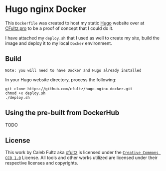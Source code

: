 # Hugo nginx Docker

This ``Dockerfile`` was created to host my static [Hugo](https://gohugo.io) website over at [CFultz.pro](https://cfultz.pro) to be a proof of concept that I could do it. 

I have attached my ``deploy.sh`` that I used as well to create my site, build the image and deploy it to my local ``Docker`` environment.

## Build


``Note: you will need to have Docker and Hugo already installed``

In your Hugo website directory, process the following:

```
git clone https://github.com/cfultz/hugo-nginx-docker.git
chmod +x deploy.sh
./deploy.sh
```

## Using the pre-built from DockerHub

TODO

## License
This work by Caleb Fultz aka [cfultz](https://github.com/cfultz) is licensed under the [``Creative Commons CC0 1.0``](https://creativecommons.org/publicdomain/zero/1.0/legalcode.en) License. All tools and other works utilized are licensed under their respective licenses and copyrights.